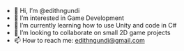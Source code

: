 - 👋 Hi, I’m @edithngundi
- 👀 I’m interested in Game Development
- 🌱 I’m currently learning how to use Unity and code in C#
- 💞️ I’m looking to collaborate on small 2D game projects
- 📫 How to reach me: edithngundi@gmail.com

<!---
edithngundi/edithngundi is a ✨ special ✨ repository because its `README.md` (this file) appears on your GitHub profile.
You can click the Preview link to take a look at your changes.
--->
